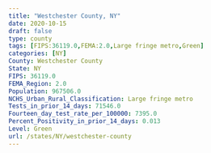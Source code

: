 ```yaml
---
title: "Westchester County, NY"
date: 2020-10-15
draft: false
type: county
tags: [FIPS:36119.0,FEMA:2.0,Large fringe metro,Green]
categories: [NY]
County: Westchester County
State: NY
FIPS: 36119.0
FEMA_Region: 2.0
Population: 967506.0
NCHS_Urban_Rural_Classification: Large fringe metro
Tests_in_prior_14_days: 71546.0
Fourteen_day_test_rate_per_100000: 7395.0
Percent_Positivity_in_prior_14_days: 0.013
Level: Green
url: /states/NY/westchester-county
---
```



